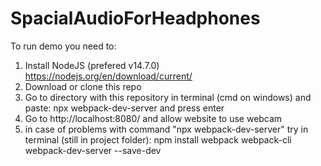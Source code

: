 # SpacialAudioForHeadphones

To run demo you need to:
  1. Install NodeJS (prefered v14.7.0) https://nodejs.org/en/download/current/
  2. Download or clone this repo
  3. Go to directory with this repository in terminal (cmd on windows) and paste: npx webpack-dev-server and press enter
  4. Go to http://localhost:8080/ and allow website to use webcam
  5. in case of problems with command "npx webpack-dev-server" try in terminal (still in project folder): npm install webpack webpack-cli webpack-dev-server --save-dev
